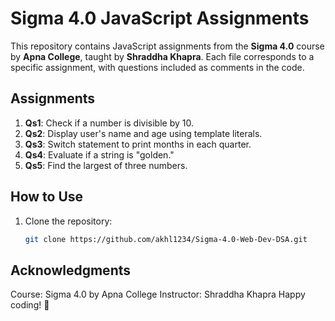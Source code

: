 # Sigma 4.0 JavaScript Assignments

This repository contains JavaScript assignments from the **Sigma 4.0** course by **Apna College**, taught by **Shraddha Khapra**. Each file corresponds to a specific assignment, with questions included as comments in the code.

## Assignments

1. **Qs1**: Check if a number is divisible by 10.
2. **Qs2**: Display user's name and age using template literals.
3. **Qs3**: Switch statement to print months in each quarter.
4. **Qs4**: Evaluate if a string is "golden."
5. **Qs5**: Find the largest of three numbers.

## How to Use

1. Clone the repository:
   ```bash
   git clone https://github.com/akhl1234/Sigma-4.0-Web-Dev-DSA.git
   ```

## Acknowledgments

Course: Sigma 4.0 by Apna College
Instructor: Shraddha Khapra
Happy coding! 🚀
